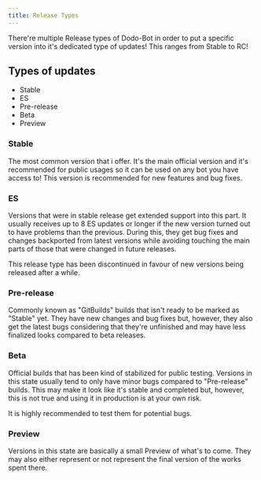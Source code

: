 ```yaml
---
title: Release Types
---
```

There're multiple Release types of Dodo-Bot in order to put a specific version into it's dedicated type of updates! This ranges from Stable to RC!

## Types of updates
* Stable
* ES
* Pre-release
* Beta
* Preview

### Stable
The most common version that i offer. It's the main official version and it's recommended for public usages so it can be used on any bot you have access to! This version is recommended for new features and bug fixes.

### ES
Versions that were in stable release get extended support into this part. It usually receives up to 8 ES updates or longer if the new version turned out to have problems than the previous. During this, they get bug fixes and changes backported from latest versions while avoiding touching the main parts of those that were changed in future releases.

This release type has been discontinued in favour of new versions being released after a while.

### Pre-release
Commonly known as "GitBuilds" builds that isn't ready to be marked as "Stable" yet. They have new changes and bug fixes but, however, they also get the latest bugs considering that they're unfinished and may have less finalized looks compared to beta releases.

### Beta
Official builds that has been kind of stabilized for public testing. Versions in this state usually tend to only have minor bugs compared to "Pre-release" builds. This may make it look like it's stable and completed but, however, this is not true and using it in production is at your own risk.

It is highly recommended to test them for potential bugs.

### Preview
Versions in this state are basically a small Preview of what's to come. They may also either represent or not represent the final version of the works spent there.
